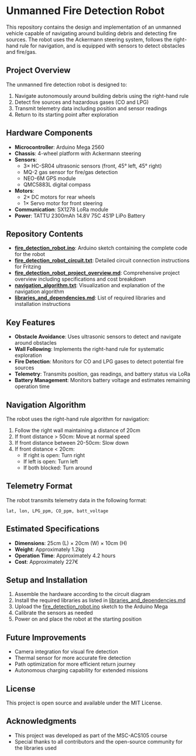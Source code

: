 # Unmanned Fire Detection Robot

This repository contains the design and implementation of an unmanned vehicle capable of navigating around building debris and detecting fire sources. The robot uses the Ackermann steering system, follows the right-hand rule for navigation, and is equipped with sensors to detect obstacles and fire/gas.

## Project Overview

The unmanned fire detection robot is designed to:

1. Navigate autonomously around building debris using the right-hand rule
2. Detect fire sources and hazardous gases (CO and LPG)
3. Transmit telemetry data including position and sensor readings
4. Return to its starting point after exploration

## Hardware Components

- **Microcontroller**: Arduino Mega 2560
- **Chassis**: 4-wheel platform with Ackermann steering
- **Sensors**:
  - 3× HC-SR04 ultrasonic sensors (front, 45° left, 45° right)
  - MQ-2 gas sensor for fire/gas detection
  - NEO-6M GPS module
  - QMC5883L digital compass
- **Motors**:
  - 2× DC motors for rear wheels
  - 1× Servo motor for front steering
- **Communication**: SX1278 LoRa module
- **Power**: TATTU 2300mAh 14.8V 75C 4S1P LiPo Battery

## Repository Contents

- [**fire_detection_robot.ino**](fire_detection_robot.ino): Arduino sketch containing the complete code for the robot
- [**fire_detection_robot_circuit.txt**](fire_detection_robot_circuit.txt): Detailed circuit connection instructions for Fritzing
- [**fire_detection_robot_project_overview.md**](fire_detection_robot_project_overview.md): Comprehensive project overview including specifications and cost breakdown
- [**navigation_algorithm.txt**](navigation_algorithm.txt): Visualization and explanation of the navigation algorithm
- [**libraries_and_dependencies.md**](libraries_and_dependencies.md): List of required libraries and installation instructions

## Key Features

- **Obstacle Avoidance**: Uses ultrasonic sensors to detect and navigate around obstacles
- **Wall Following**: Implements the right-hand rule for systematic exploration
- **Fire Detection**: Monitors for CO and LPG gases to detect potential fire sources
- **Telemetry**: Transmits position, gas readings, and battery status via LoRa
- **Battery Management**: Monitors battery voltage and estimates remaining operation time

## Navigation Algorithm

The robot uses the right-hand rule algorithm for navigation:

1. Follow the right wall maintaining a distance of 20cm
2. If front distance > 50cm: Move at normal speed
3. If front distance between 20-50cm: Slow down
4. If front distance < 20cm:
   - If right is open: Turn right
   - If left is open: Turn left
   - If both blocked: Turn around

## Telemetry Format

The robot transmits telemetry data in the following format:
```
lat, lon, LPG_ppm, CO_ppm, batt_voltage
```

## Estimated Specifications

- **Dimensions**: 25cm (L) × 20cm (W) × 10cm (H)
- **Weight**: Approximately 1.2kg
- **Operation Time**: Approximately 4.2 hours
- **Cost**: Approximately 227€

## Setup and Installation

1. Assemble the hardware according to the circuit diagram
2. Install the required libraries as listed in [libraries_and_dependencies.md](libraries_and_dependencies.md)
3. Upload the [fire_detection_robot.ino](fire_detection_robot.ino) sketch to the Arduino Mega
4. Calibrate the sensors as needed
5. Power on and place the robot at the starting position

## Future Improvements

- Camera integration for visual fire detection
- Thermal sensor for more accurate fire detection
- Path optimization for more efficient return journey
- Autonomous charging capability for extended missions

## License

This project is open source and available under the MIT License.

## Acknowledgments

- This project was developed as part of the MSC-ACS105 course
- Special thanks to all contributors and the open-source community for the libraries used
